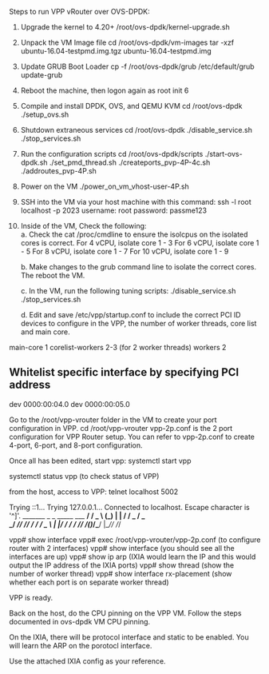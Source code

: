 Steps to run VPP vRouter over OVS-DPDK:


1. Upgrade the kernel to 4.20+
	/root/ovs-dpdk/kernel-upgrade.sh

2. Unpack the VM Image file
	cd /root/ovs-dpdk/vm-images
	tar -xzf ubuntu-16.04-testpmd.img.tgz ubuntu-16.04-testpmd.img

3. Update GRUB Boot Loader
	cp -f /root/ovs-dpdk/grub /etc/default/grub
	update-grub

4. Reboot the machine, then logon again as root
	init 6
	
5. Compile and install DPDK, OVS, and QEMU KVM
	cd /root/ovs-dpdk
	./setup_ovs.sh
	
6. Shutdown extraneous services
	cd /root/ovs-dpdk
	./disable_service.sh
	./stop_services.sh

7. Run the configuration scripts
	cd /root/ovs-dpdk/scripts
	./start-ovs-dpdk.sh
	./set_pmd_thread.sh
	./createports_pvp-4P-4c.sh
	./addroutes_pvp-4P.sh

8. Power on the VM
	./power_on_vm_vhost-user-4P.sh

9. SSH into the VM via your host machine with this command:
	ssh -l root localhost -p 2023
	username: root
	password: passme123

10. Inside of the VM, Check the following:	
	a. Check the cat /proc/cmdline to ensure the isolcpus on the isolated cores is correct.
		For 4 vCPU, isolate core 1 - 3
		For 6 vCPU, isolate core 1 - 5
		For 8 vCPU, isolate core 1 - 7
		For 10 vCPU, isolate core 1 - 9

	b. Make changes to the grub command line to isolate the correct cores. The reboot the VM.

	c. In the VM, run the following tuning scripts:
		./disable_service.sh
		./stop_services.sh

	d. Edit and save /etc/vpp/startup.conf to include the correct PCI ID devices to configure in the VPP, the number of worker threads, core list and main core.

main-core 1
corelist-workers 2-3  (for 2 worker threads)
workers 2
## Whitelist specific interface by specifying PCI address
dev 0000:00:04.0
dev 0000:00:05.0


Go to the /root/vpp-vrouter folder in the VM to create your port configuration in VPP.
cd /root/vpp-vrouter
vpp-2p.conf is the 2 port configuration for VPP Router setup.
You can refer to vpp-2p.conf to create 4-port, 6-port, and 8-port configuration.

Once all has been edited, start vpp:
systemctl start vpp

systemctl status vpp  (to check status of VPP)

from the host, access to VPP:
telnet localhost 5002

Trying ::1...
Trying 127.0.0.1...
Connected to localhost.
Escape character is '^]'.
    _______    _        _   _____  ___ 
 __/ __/ _ \  (_)__    | | / / _ \/ _ \
 _/ _// // / / / _ \   | |/ / ___/ ___/
 /_/ /____(_)_/\___/   |___/_/  /_/    

vpp# show interface 
vpp# exec /root/vpp-vrouter/vpp-2p.conf    (to configure router with 2 interfaces)
vpp# show interface		            (you should see all the interfaces are up)
vpp# show ip arp     (IXIA would learn the IP and this would output the IP address of the IXIA ports)
vpp# show thread     (show the number of worker thread)
vpp# show interface rx-placement       (show whether each port is on separate worker thread)

VPP is ready.

Back on the host, do the CPU pinning on the VPP VM. Follow the steps documented in ovs-dpdk VM CPU pinning.

On the IXIA, there will be protocol interface and static to be enabled. You will learn the ARP on the porotocl interface.

Use the attached IXIA config as your reference.

